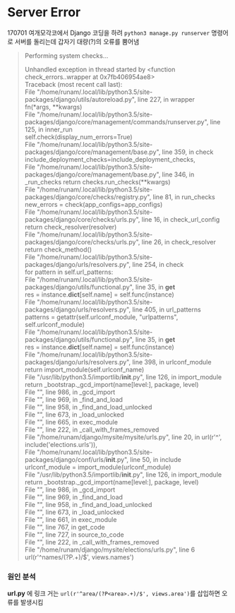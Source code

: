 # Server Error
170701 여개모각코에서 Django 코딩을 하려 `python3 manage.py runserver` 명령어로 서버를 돌리는데 갑자기 대량(?)의 오류를 뿜어냄  

>Performing system checks...
>
>Unhandled exception in thread started by <function check_errors.<locals>.wrapper at 0x7fb406954ae8>  
Traceback (most recent call last):  
  File   "/home/runam/.local/lib/python3.5/site-packages/django/utils/autoreload.py", line 227, in wrapper  
    fn(\*args, \*\*kwargs)  
  File   "/home/runam/.local/lib/python3.5/site-packages/django/core/management/commands/runserver.py", line 125, in inner_run  
    self.check(display_num_errors=True)  
  File   "/home/runam/.local/lib/python3.5/site-packages/django/core/management/base.py", line 359, in check  
    include_deployment_checks=include_deployment_checks,  
  File   "/home/runam/.local/lib/python3.5/site-packages/django/core/management/base.py", line 346, in _run_checks
    return checks.run_checks(**kwargs)  
  File   "/home/runam/.local/lib/python3.5/site-packages/django/core/checks/registry.py", line 81, in run_checks
    new_errors = check(app_configs=app_configs)  
  File   "/home/runam/.local/lib/python3.5/site-packages/django/core/checks/urls.py", line 16, in check_url_config
    return check_resolver(resolver)  
  File   "/home/runam/.local/lib/python3.5/site-packages/django/core/checks/urls.py", line 26, in check_resolver
    return check_method()  
  File   "/home/runam/.local/lib/python3.5/site-packages/django/urls/resolvers.py", line 254, in check  
    for pattern in self.url_patterns:  
  File   "/home/runam/.local/lib/python3.5/site-packages/django/utils/functional.py", line 35, in __get__  
    res = instance.__dict__[self.name] =   self.func(instance)  
  File   "/home/runam/.local/lib/python3.5/site-packages/django/urls/resolvers.py", line 405, in url_patterns  
    patterns = getattr(self.urlconf_module, "urlpatterns", self.urlconf_module)  
  File   "/home/runam/.local/lib/python3.5/site-packages/django/utils/functional.py", line 35, in __get__  
    res = instance.__dict__[self.name] = self.func(instance)  
  File   "/home/runam/.local/lib/python3.5/site-packages/django/urls/resolvers.py", line 398, in urlconf_module  
    return import_module(self.urlconf_name)  
  File "/usr/lib/python3.5/importlib/__init__.py", line 126, in import_module  
    return _bootstrap._gcd_import(name[level:], package, level)  
  File "<frozen importlib._bootstrap>", line 986, in _gcd_import  
  File "<frozen importlib._bootstrap>", line 969, in _find_and_load  
  File "<frozen importlib._bootstrap>", line 958, in _find_and_load_unlocked  
  File "<frozen importlib._bootstrap>", line 673, in _load_unlocked  
  File "<frozen importlib._bootstrap_external>", line 665, in exec_module  
  File "<frozen importlib._bootstrap>", line 222, in _call_with_frames_removed  
  File "/home/runam/django/mysite/mysite/urls.py", line 20, in <module>
    url(r'^', include('elections.urls')),  
  File   "/home/runam/.local/lib/python3.5/site-packages/django/conf/urls/__init__.py", line 50, in include  
    urlconf_module = import_module(urlconf_module)  
  File "/usr/lib/python3.5/importlib/__init__.py", line 126, in import_module  
    return _bootstrap._gcd_import(name[level:], package, level)  
  File "<frozen importlib._bootstrap>", line 986, in _gcd_import  
  File "<frozen importlib._bootstrap>", line 969, in _find_and_load  
  File "<frozen importlib._bootstrap>", line 958, in _find_and_load_unlocked  
  File "<frozen importlib._bootstrap>", line 673, in _load_unlocked  
  File "<frozen importlib._bootstrap_external>", line 661, in exec_module  
  File "<frozen importlib._bootstrap_external>", line 767, in get_code  
  File "<frozen importlib._bootstrap_external>", line 727, in source_to_code  
  File "<frozen importlib._bootstrap>", line 222, in _call_with_frames_removed  
  File "/home/runam/django/mysite/elections/urls.py", line 6
    url(r'^names/(?P<name>.+)/$', views.names')  

### 원인 분석
__url.py__ 에 링크 거는 `url(r'^area/(?P<area>.+)/$', views.area')`를 삽입하면 오류를 발생시킴  
